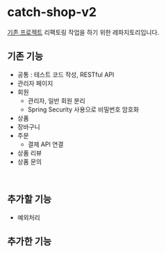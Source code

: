 # catch-shop-v2

[기존 프로젝트](https://github.com/yeonjiyeon/catch-shop) 리팩토링 작업을 하기 위한 레파지토리입니다.
## 기존 기능
- 공통 : 테스트 코드 작성, RESTful API
- 관리자 페이지 
- 회원
  - 관리자, 일반 회원 분리
  - Spring Security 사용으로 비밀번호 암호화
- 상품
- 장바구니
- 주문
  - 결제 API 연결
- 상품 리뷰
- 상품 문의
</br>

## 추가할 기능
- 예외처리 

## 추가한 기능
